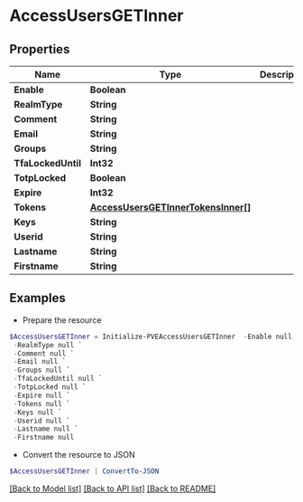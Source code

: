 # AccessUsersGETInner
## Properties

Name | Type | Description | Notes
------------ | ------------- | ------------- | -------------
**Enable** | **Boolean** |  | [optional] 
**RealmType** | **String** |  | [optional] 
**Comment** | **String** |  | [optional] 
**Email** | **String** |  | [optional] 
**Groups** | **String** |  | [optional] 
**TfaLockedUntil** | **Int32** |  | [optional] 
**TotpLocked** | **Boolean** |  | [optional] 
**Expire** | **Int32** |  | [optional] 
**Tokens** | [**AccessUsersGETInnerTokensInner[]**](AccessUsersGETInnerTokensInner.md) |  | [optional] 
**Keys** | **String** |  | [optional] 
**Userid** | **String** |  | [optional] 
**Lastname** | **String** |  | [optional] 
**Firstname** | **String** |  | [optional] 

## Examples

- Prepare the resource
```powershell
$AccessUsersGETInner = Initialize-PVEAccessUsersGETInner  -Enable null `
 -RealmType null `
 -Comment null `
 -Email null `
 -Groups null `
 -TfaLockedUntil null `
 -TotpLocked null `
 -Expire null `
 -Tokens null `
 -Keys null `
 -Userid null `
 -Lastname null `
 -Firstname null
```

- Convert the resource to JSON
```powershell
$AccessUsersGETInner | ConvertTo-JSON
```

[[Back to Model list]](../README.md#documentation-for-models) [[Back to API list]](../README.md#documentation-for-api-endpoints) [[Back to README]](../README.md)

